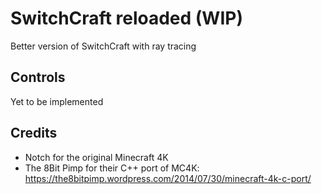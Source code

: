 # SwitchCraft reloaded (WIP)
Better version of SwitchCraft with ray tracing

## Controls
Yet to be implemented

## Credits
- Notch for the original Minecraft 4K
- The 8Bit Pimp for their C++ port of MC4K: https://the8bitpimp.wordpress.com/2014/07/30/minecraft-4k-c-port/
